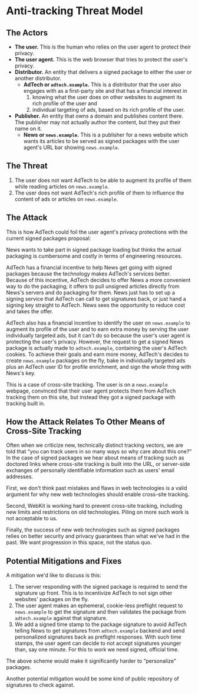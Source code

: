 # Anti-tracking Threat Model

## The Actors

* **The user.** This is the human who relies on the user agent to protect their
  privacy.
* **The user agent.** This is the web browser that tries to protect the user's
  privacy.
* **Distributor.** An entity that delivers a signed package to either the user or another distributor.
  * **AdTech or `adtech.example`.** This is a distributor that the user also
    engages with as a first-party site and that has a financial interest in
    1. knowing what the user does on other websites to augment its rich profile
       of the user and
    2. individual targeting of ads, based on its rich profile of the user.
* **Publisher.** An entity that owns a domain and publishes content there. The
  publisher may not actually author the content, but they put their name on it.
  * **News or `news.example`.** This is a publisher for a news website which
    wants its articles to be served as signed packages with the user agent's URL
    bar showing `news.example`.

## The Threat

1. The user does not want AdTech to be able to augment its profile of them while
   reading articles on `news.example`.
2. The user does not want AdTech's rich profile of them to influence the content
   of ads or articles on `news.example`.

## The Attack

This is how AdTech could foil the user agent's privacy protections with the
current signed packages proposal:

News wants to take part in signed package loading but thinks the actual
packaging is cumbersome and costly in terms of engineering resources.

AdTech has a financial incentive to help News get going with signed packages
because the technology makes AdTech's services better. Because of this
incentive, AdTech decides to offer News a more convenient way to do the
packaging; it offers to pull unsigned articles directly from News's servers and
do packaging for them. News just has to set up a signing service that AdTech can
call to get signatures back, or just hand a signing key straight to AdTech. News
sees the opportunity to reduce cost and takes the offer.

AdTech also has a financial incentive to identify the user on `news.example` to
augment its profile of the user and to earn extra money by serving the user
individually targeted ads, but it can't do so because the user's user agent is
protecting the user's privacy. However, the request to get a signed News package
is actually made to `adtech.example`, containing the user's AdTech cookies. To
achieve their goals and earn more money, AdTech's decides to create
`news.example` packages on the fly, bake in individually targeted ads plus an
AdTech user ID for profile enrichment, and sign the whole thing with News's key.

This is a case of cross-site tracking. The user is on a `news.example` webpage,
convinced that their user agent protects them from AdTech tracking them on this
site, but instead they got a signed package with tracking built in.

## How the Attack Relates To Other Means of Cross-Site Tracking

Often when we criticize new, technically distinct tracking vectors, we are told
that “you can track users in so many ways so why care about this one?” In the
case of signed packages we hear about means of tracking such as doctored links
where cross-site tracking is built into the URL, or server-side exchanges of
personally identifiable information such as users' email addresses.

First, we don't think past mistakes and flaws in web technologies is a valid argument for why new web technologies should enable cross-site tracking.

Second, WebKit is working hard to prevent cross-site tracking, including new
limits and restrictions on old technologies. Piling on more such work is not
acceptable to us.

Finally, the success of new web technologies such as signed packages relies on
better security and privacy guarantees than what we've had in the past. We want
progression in this space, not the status quo.

## Potential Mitigations and Fixes

A mitigation we'd like to discuss is this:

1. The server responding with the signed package is required to send the
   signature up front. This is to incentivize AdTech to not sign other websites'
   packages on the fly.
2. The user agent makes an ephemeral, cookie-less preflight request to
   `news.example` to get the signature and then validates the package from
   `adtech.example` against that signature.
3. We add a signed time stamp to the package signature to avoid AdTech telling
   News to get signatures from `adtech.example` backend and send personalized
   signatures back as preflight responses. With such time stamps, the user agent
   can decide to not accept signatures younger than, say one minute. For this to
   work we need signed, official time.

The above scheme would make it significantly harder to “personalize” packages.

Another potential mitigation would be some kind of public repository of
signatures to check against.
